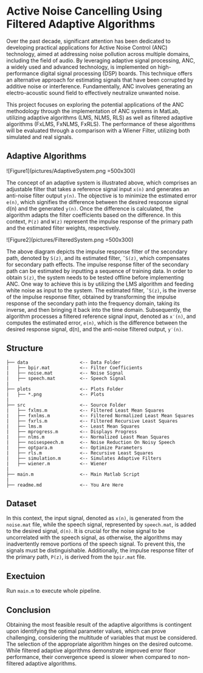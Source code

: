 # Active Noise Cancelling Using Filtered Adaptive Algorithms
Over the past decade, significant attention has been dedicated to developing practical applications for Active Noise Control (ANC) technology, aimed at addressing noise pollution across multiple domains, including the field of audio. By leveraging adaptive signal processing, ANC, a widely used and advanced technology, is implemented on high-performance digital signal processing (DSP) boards. This technique offers an alternative approach for estimating signals that have been corrupted by additive noise or interference. Fundamentally, ANC involves generating an electro-acoustic sound field to effectively neutralize unwanted noise.

This project focuses on exploring the potential applications of the ANC methodology through the implementation of ANC systems in MatLab, utilizing adaptive algorithms (LMS, NLMS, RLS) as well as filtered adaptive algorithms (FxLMS, FxNLMS, FxRLS). The performance of these algorithms will be evaluated through a comparison with a Wiener Filter, utilizing both simulated and real signals.

## Adaptive Algorithms
![Figure1](pictures/AdaptiveSystem.png =500x300)

The concept of an adaptive system is illustrated above, which comprises an adjustable filter that takes a reference signal input `x(n)` and generates an anti-noise filter output `y(n)`. The objective is to minimize the estimated error `e(n)`, which signifies the difference between the desired response signal d(n) and the generated `y(n)`. Once the difference is calculated, the algorithm adapts the filter coefficients based on the difference. In this context, `P(z)` and `W(z)` represent the impulse response of the primary path and the estimated filter weights, respectively.

![Figure2](pictures/FilteredSystem.png =500x300)

The above diagram depicts the impulse response filter of the secondary path, denoted by `S(z)`, and its estimated filter, `ˆS(z)`, which compensates for secondary path effects. The impulse response filter of the secondary path can be estimated by inputting a sequence of training data. In order to obtain `S(z)`, the system needs to be tested offline before implementing ANC. One way to achieve this is by utilizing the LMS algorithm and feeding white noise as input to the system. The estimated filter, `ˆS(z)`, is the inverse of the impulse response filter, obtained by transforming the impulse response of the secondary path into the frequency domain, taking its inverse, and then bringing it back into the time domain. Subsequently, the algorithm processes a filtered reference signal input, denoted as `x′(n)`, and computes the estimated error, `e(n)`, which is the difference between the desired response signal, d(n), and the anti-noise filtered output, `y′(n)`.

## Structure
```
├── data                   <-- Data Folder
|   ├── bpir.mat           <-- Filter Coefficients
|   ├── noise.mat          <-- Noise Signal
|   ├── speech.mat         <-- Speech Signal
|
├── plots                  <-- Plots Folder
|   ├── *.png              <-- Plots
|
├── src                    <-- Source Folder
|   ├── fxlms.m            <-- Filtered Least Mean Squares
|   ├── fxnlms.m           <-- Filtered Normalized Least Mean Squares
|   ├── fxrls.m            <-- Filtered Recursive Least Squares
|   ├── lms.m              <-- Least Mean Squares
|   ├── mprogress.m        <-- Displays Progress
|   ├── nlms.m             <-- Normalized Least Mean Squares
|   ├── noisespeech.m      <-- Noise Reduction On Noisy Speech
|   ├── optpara.m          <-- Optimize Parameters
|   ├── rls.m              <-- Recursive Least Squares
|   ├── simulation.m       <-- Simulates Adaptive Filters
|   ├── wiener.m           <-- Wiener
|
├── main.m                 <-- Main Matlab Script
|
├── readme.md              <-- You Are Here
```

## Dataset
In this context, the input signal, denoted as `x(n)`, is generated from the `noise.mat` file, while the speech signal, represented by `speech.mat`, is added to the desired signal, `d(n)`. It is crucial for the noise signal to be uncorrelated with the speech signal, as otherwise, the algorithms may inadvertently remove portions of the speech signal. To prevent this, the signals must be distinguishable. Additionally, the impulse response filter of the primary path, `P(z)`, is derived from the `bpir.mat` file.

## Exectuion
Run `main.m` to execute whole pipeline.

## Conclusion
Obtaining the most feasible result of the adaptive algorithms is contingent upon identifying the optimal parameter values, which can prove challenging, considering the multitude of variables that must be considered. The selection of the appropriate algorithm hinges on the desired outcome. While filtered adaptive algorithms demonstrate improved error floor performance, their convergence speed is slower when compared to non-filtered adaptive algorithms.
